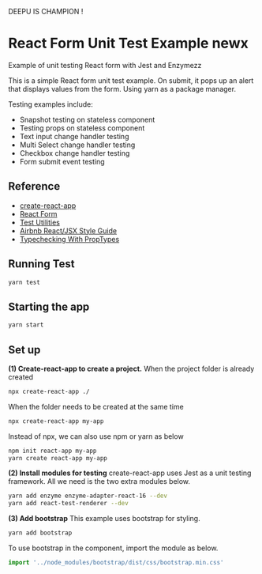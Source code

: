 DEEPU IS CHAMPION !
# React Form Unit Test Example newx
Example of unit testing React form with Jest and Enzymezz

This is a simple React form unit test example. On submit, it pops up an alert that displays values from the form. Using yarn as a package manager.

Testing examples include:
- Snapshot testing on stateless component
- Testing props on stateless component
- Text input change handler testing
- Multi Select change handler testing
- Checkbox change handler testing
- Form submit event testing

## Reference
- [create-react-app](https://reactjs.org/docs/create-a-new-react-app.html)
- [React Form](https://reactjs.org/docs/forms.html)
- [Test Utilities](https://reactjs.org/docs/test-utils.html)
- [Airbnb React/JSX Style Guide](https://github.com/airbnb/javascript/tree/master/react)
- [Typechecking With PropTypes](https://reactjs.org/docs/typechecking-with-proptypes.html)

## Running Test
```bash
yarn test
```

## Starting the app
```bash
yarn start
```

## Set up
**(1) Create-react-app to create a project.**
When the project folder is already created
```bash
npx create-react-app ./
```

When the folder needs to be created at the same time
```bash
npx create-react-app my-app 
```

Instead of npx, we can also use npm or yarn as below
```bash
npm init react-app my-app
yarn create react-app my-app
```

**(2) Install modules for testing**
create-react-app uses Jest as a unit testing framework. All we need is the two extra modules below.
```bash
yarn add enzyme enzyme-adapter-react-16 --dev
yarn add react-test-renderer --dev
```

**(3) Add bootstrap**
This example uses bootstrap for styling.
```bash
yarn add bootstrap
```

To use bootstrap in the component, import the module as below.
```javascript
import '../node_modules/bootstrap/dist/css/bootstrap.min.css'
```
